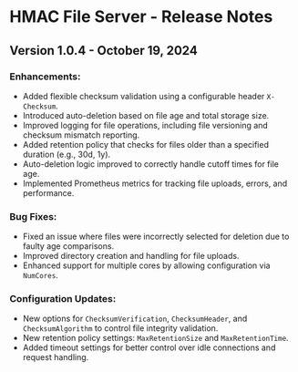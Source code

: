
# HMAC File Server - Release Notes

## Version 1.0.4 - October 19, 2024

### Enhancements:
- Added flexible checksum validation using a configurable header `X-Checksum`.
- Introduced auto-deletion based on file age and total storage size.
- Improved logging for file operations, including file versioning and checksum mismatch reporting.
- Added retention policy that checks for files older than a specified duration (e.g., 30d, 1y).
- Auto-deletion logic improved to correctly handle cutoff times for file age.
- Implemented Prometheus metrics for tracking file uploads, errors, and performance.

### Bug Fixes:
- Fixed an issue where files were incorrectly selected for deletion due to faulty age comparisons.
- Improved directory creation and handling for file uploads.
- Enhanced support for multiple cores by allowing configuration via `NumCores`.

### Configuration Updates:
- New options for `ChecksumVerification`, `ChecksumHeader`, and `ChecksumAlgorithm` to control file integrity validation.
- New retention policy settings: `MaxRetentionSize` and `MaxRetentionTime`.
- Added timeout settings for better control over idle connections and request handling.
